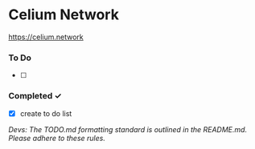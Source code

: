 # Celium Network
https://celium.network

### To Do
- [ ] 

### Completed ✓
- [X] create to do list

_Devs: The TODO.md formatting standard is outlined in the README.md. Please adhere to these rules._
